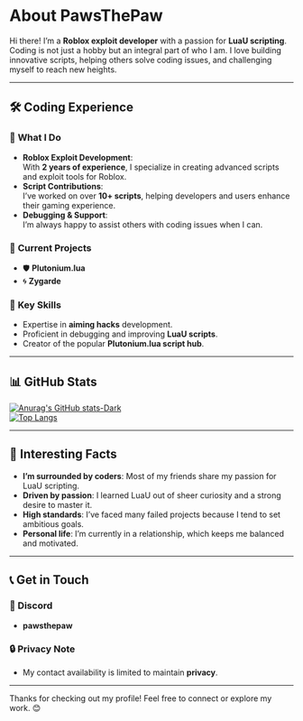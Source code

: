 # About PawsThePaw  

Hi there! I’m a **Roblox exploit developer** with a passion for **LuaU scripting**. Coding is not just a hobby but an integral part of who I am. I love building innovative scripts, helping others solve coding issues, and challenging myself to reach new heights.  

---

## 🛠️ **Coding Experience**

### 🔹 **What I Do**  
- **Roblox Exploit Development**:  
  With **2 years of experience**, I specialize in creating advanced scripts and exploit tools for Roblox.  
- **Script Contributions**:  
  I’ve worked on over **10+ scripts**, helping developers and users enhance their gaming experience.  
- **Debugging & Support**:  
  I’m always happy to assist others with coding issues when I can.  

### 🔹 **Current Projects**  
- 🛡️ **Plutonium.lua**  
- 🌀 **Zygarde**  

### 🔹 **Key Skills**  
- Expertise in **aiming hacks** development.  
- Proficient in debugging and improving **LuaU scripts**.  
- Creator of the popular **Plutonium.lua script hub**.  

---

## 📊 **GitHub Stats**  

[![Anurag's GitHub stats-Dark](https://github-readme-stats.vercel.app/api?username=PawsThePaw&show_icons=true&theme=dark#gh-dark-mode-only)](https://github.com/anuraghazra/github-readme-stats#gh-dark-mode-only)  
[![Top Langs](https://github-readme-stats.vercel.app/api/top-langs/?username=PawsThePaw&langs_count=8&theme=dark)](https://github.com/anuraghazra/github-readme-stats)  

---

## 🌟 **Interesting Facts**

- **I’m surrounded by coders**: Most of my friends share my passion for LuaU scripting.  
- **Driven by passion**: I learned LuaU out of sheer curiosity and a strong desire to master it.  
- **High standards**: I’ve faced many failed projects because I tend to set ambitious goals.  
- **Personal life**: I’m currently in a relationship, which keeps me balanced and motivated.  

---

## 📞 **Get in Touch**

### 🔗 Discord  
- **pawsthepaw**

### 🔒 Privacy Note  
- My contact availability is limited to maintain **privacy**.  

---

Thanks for checking out my profile! Feel free to connect or explore my work. 😊  
